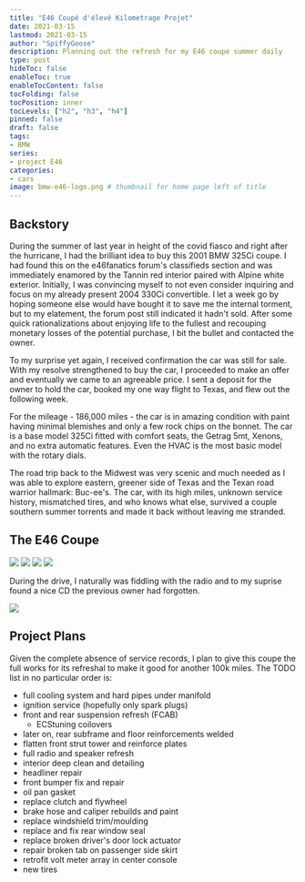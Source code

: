 ```yaml
---
title: "E46 Coupé d'élevé Kilometrage Projet"
date: 2021-03-15
lastmod: 2021-03-15
author: "SpiffyGoose"
description: Planning out the refresh for my E46 coupe summer daily
type: post
hideToc: false
enableToc: true
enableTocContent: false
tocFolding: false
tocPosition: inner
tocLevels: ["h2", "h3", "h4"]
pinned: false
draft: false
tags:
- BMW
series:
- project E46
categories:
- cars
image: bmw-e46-logo.png # thumbnail for home page left of title
---
```


## Backstory 

During the summer of last year in height of the covid fiasco and right after the hurricane, I had the brilliant idea to buy this 2001 BMW 325Ci coupe. I had found this on the e46fanatics forum's classifieds section and was immediately enamored by the Tannin red interior paired with Alpine white exterior. Initially, I was convincing myself to not even consider inquiring and focus on my already present 2004 330Ci convertible. I let a week go by hoping someone else would have bought it to save me the internal torment, but to my elatement, the forum post still indicated it hadn't sold. After some quick rationalizations about enjoying life to the fullest and recouping monetary losses of the potential purchase, I bit the bullet and contacted the owner. 

To my surprise yet again, I received confirmation the car was still for sale. With my resolve strengthened to buy the car, I proceeded to make an offer and eventually we came to an agreeable price. I sent a deposit for the owner to hold the car, booked my one way flight to Texas, and flew out the following week. 

For the mileage - 186,000 miles - the car is in amazing condition with paint having minimal blemishes and only a few rock chips on the bonnet. The car is a base model 325Ci fitted with comfort seats, the Getrag 5mt, Xenons, and no extra automatic features. Even the HVAC is the most basic model with the rotary dials. 

The road trip back to the Midwest was very scenic and much needed as I was able to explore eastern, greener side of Texas and the Texan road warrior hallmark: Buc-ee's. The car, with its high miles, unknown service history, mismatched tires, and who knows what else, survived a couple southern summer torrents and made it back without leaving me stranded.


## The E46 Coupe

![](e46coupe-00.jpg)
![](e46coupe-01.jpg)
![](e46coupe-02.jpg)
![](e46coupe-03.jpg)

During the drive, I naturally was fiddling with the radio and to my suprise found a nice CD the previous owner had forgotten.

![](e46-gift.jpg)


## Project Plans

Given the complete absence of service records, I plan to give this coupe the full works for its refreshal to make it good for another 100k miles. The TODO list in no particular order is:

- full cooling system and hard pipes under manifold
- ignition service (hopefully only spark plugs)
- front and rear suspension refresh (FCAB)
	- ECStuning coilovers
- later on, rear subframe and floor reinforcements welded
- flatten front strut tower and reinforce plates
- full radio and speaker refresh
- interior deep clean and detailing
- headliner repair
- front bumper fix and repair
- oil pan gasket
- replace clutch and flywheel
- brake hose and caliper rebuilds and paint
- replace windshield trim/moulding
- replace and fix rear window seal
- replace broken driver's door lock actuator
- repair broken tab on passenger side skirt
- retrofit volt meter array in center console
- new tires
